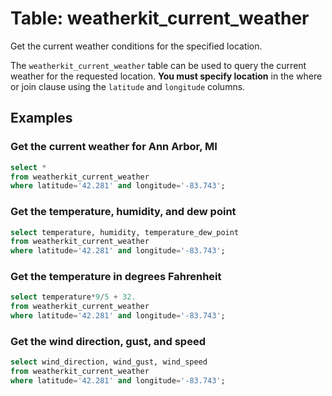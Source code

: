 # Table: weatherkit_current_weather

Get the current weather conditions for the specified location.

The `weatherkit_current_weather` table can be used to query the current weather for the requested location.
**You must specify location** in the where or join clause using the `latitude` and `longitude` columns.

## Examples

### Get the current weather for Ann Arbor, MI

```sql
select *
from weatherkit_current_weather
where latitude='42.281' and longitude='-83.743';
```

### Get the temperature, humidity, and dew point

```sql
select temperature, humidity, temperature_dew_point
from weatherkit_current_weather
where latitude='42.281' and longitude='-83.743';
```

### Get the temperature in degrees Fahrenheit

```sql
select temperature*9/5 + 32.
from weatherkit_current_weather
where latitude='42.281' and longitude='-83.743';
```

### Get the wind direction, gust, and speed

```sql
select wind_direction, wind_gust, wind_speed
from weatherkit_current_weather
where latitude='42.281' and longitude='-83.743';
```